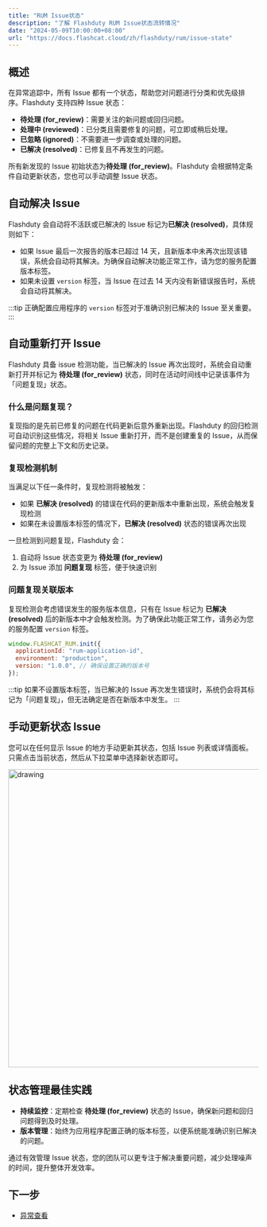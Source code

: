 ```yaml
---
title: "RUM Issue状态"
description: "了解 Flashduty RUM Issue状态流转情况"
date: "2024-05-09T10:00:00+08:00"
url: "https://docs.flashcat.cloud/zh/flashduty/rum/issue-state"
---
```


## 概述

在异常追踪中，所有 Issue 都有一个状态，帮助您对问题进行分类和优先级排序。Flashduty 支持四种 Issue 状态：

- **待处理 (for_review)**：需要关注的新问题或回归问题。
- **处理中 (reviewed)**：已分类且需要修复的问题，可立即或稍后处理。
- **已忽略 (ignored)**：不需要进一步调查或处理的问题。
- **已解决 (resolved)**：已修复且不再发生的问题。

所有新发现的 Issue 初始状态为**待处理 (for_review)**。Flashduty 会根据特定条件自动更新状态，您也可以手动调整 Issue 状态。

## 自动解决 Issue

Flashduty 会自动将不活跃或已解决的 Issue 标记为**已解决 (resolved)**，具体规则如下：

- 如果 Issue 最后一次报告的版本已超过 14 天，且新版本中未再次出现该错误，系统会自动将其解决。为确保自动解决功能正常工作，请为您的服务配置版本标签。
- 如果未设置 `version` 标签，当 Issue 在过去 14 天内没有新错误报告时，系统会自动将其解决。

:::tip
正确配置应用程序的 `version` 标签对于准确识别已解决的 Issue 至关重要。
:::

## 自动重新打开 Issue

Flashduty 具备 issue 检测功能，当已解决的 Issue 再次出现时，系统会自动重新打开并标记为 **待处理 (for_review)** 状态，同时在活动时间线中记录该事件为「问题复现」状态。

### 什么是问题复现？

复现指的是先前已修复的问题在代码更新后意外重新出现。Flashduty 的回归检测可自动识别这些情况，将相关 Issue 重新打开，而不是创建重复的 Issue，从而保留问题的完整上下文和历史记录。

### 复现检测机制

当满足以下任一条件时，复现检测将被触发：

- 如果 **已解决 (resolved)** 的错误在代码的更新版本中重新出现，系统会触发复现检测
- 如果在未设置版本标签的情况下，**已解决 (resolved)** 状态的错误再次出现

一旦检测到问题复现，Flashduty 会：

1. 自动将 Issue 状态变更为 **待处理 (for_review)**
2. 为 Issue 添加 **问题复现** 标签，便于快速识别

### 问题复现关联版本

复现检测会考虑错误发生的服务版本信息，只有在 Issue 标记为 **已解决 (resolved)** 后的新版本中才会触发检测。为了确保此功能正常工作，请务必为您的服务配置 `version` 标签。

```javascript
window.FLASHCAT_RUM.init({
  applicationId: "rum-application-id",
  environment: "production",
  version: "1.0.0", // 确保设置正确的版本号
});
```

:::tip
如果不设置版本标签，当已解决的 Issue 再次发生错误时，系统仍会将其标记为「问题复现」，但无法确定是否在新版本中发生。
:::

## 手动更新状态 Issue

您可以在任何显示 Issue 的地方手动更新其状态，包括 Issue 列表或详情面板。只需点击当前状态，然后从下拉菜单中选择新状态即可。

<img src="https://docs-cdn.flashcat.cloud/images/png/a57c54a6a28915dec4480a9db9411e30.png" alt="drawing" style="display: block; margin: 0 auto;" width="600"/>

## 状态管理最佳实践

- **持续监控**：定期检查 **待处理 (for_review)** 状态的 Issue，确保新问题和回归问题得到及时处理。
- **版本管理**：始终为应用程序配置正确的版本标签，以便系统能准确识别已解决的问题。

通过有效管理 Issue 状态，您的团队可以更专注于解决重要问题，减少处理噪声的时间，提升整体开发效率。

## 下一步

- [异常查看](https://docs.flashcat.cloud/zh/flashduty/rum/error-tracking-explorer)
